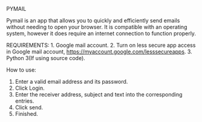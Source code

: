 PYMAIL

Pymail is an app that allows you to quickly and efficiently send emails without needing to open your browser.
It is compatible with an operating system, however it does require an internet connection to function properly.

REQUIREMENTS:
	1. Google mail account.
	2. Turn on less secure app access in Google mail account,
  	https://myaccount.google.com/lesssecureapps.
	3. Python 3(If using source code).

How to use:
1. Enter a valid email address and its password.
2. Click Login.
3. Enter the receiver address, subject and text into the corresponding entries.
4. Click send.
5. Finished.
